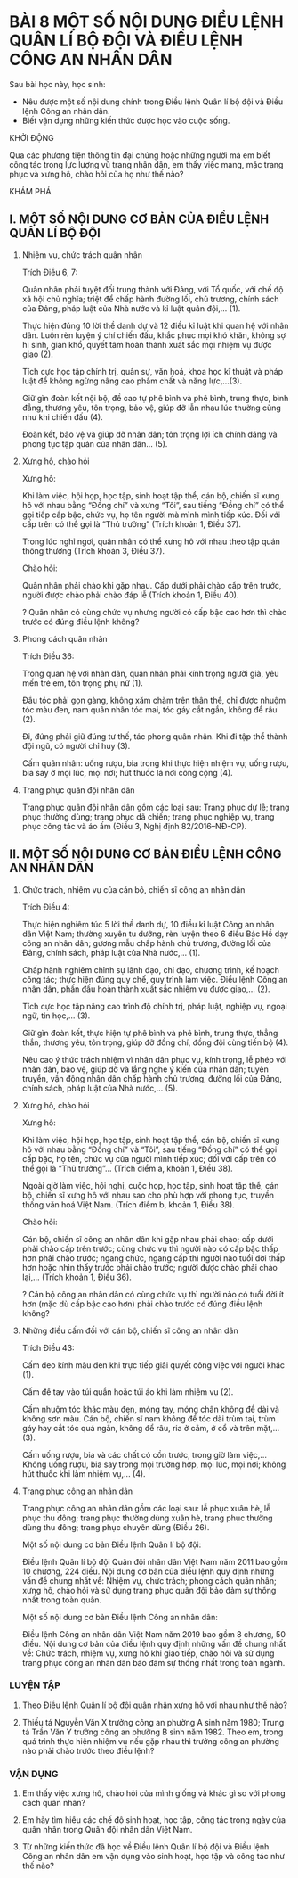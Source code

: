 # BÀI 8 MỘT SỐ NỘI DUNG ĐIỀU LỆNH QUÂN LÍ BỘ ĐỘI VÀ ĐIỀU LỆNH CÔNG AN NHÂN DÂN

Sau bài học này, học sinh:
* Nêu được một số nội dung chính trong Điều lệnh Quân lí bộ đội và Điều lệnh Công an nhân dân.
* Biết vận dụng những kiến thức được học vào cuộc sống.

KHỞI ĐỘNG

Qua các phương tiện thông tin đại chúng hoặc những người mà em biết công tác trong lực lượng vũ trang nhân dân, em thấy việc mang, mặc trang phục và xưng hô, chào hỏi của họ như thế nào?

KHÁM PHÁ
## I. MỘT SỐ NỘI DUNG CƠ BẢN CỦA ĐIỀU LỆNH QUÂN LÍ BỘ ĐỘI

1. Nhiệm vụ, chức trách quân nhân

    Trích Điều 6, 7:
    
    Quân nhân phải tuyệt đối trung thành với Đảng, với Tổ quốc, với chế độ xã hội chủ nghĩa; triệt để chấp hành đường lối, chủ trương, chính sách của Đảng, pháp luật của Nhà nước và kỉ luật quân đội,... (1).
    
    Thực hiện đúng 10 lời thề danh dự và 12 điều kỉ luật khi quan hệ với nhân dân. Luôn rèn luyện ý chí chiến đấu, khắc phục mọi khó khăn, không sợ hi sinh, gian khổ, quyết tâm hoàn thành xuất sắc mọi nhiệm vụ được giao (2).
    
    Tích cực học tập chính trị, quân sự, văn hoá, khoa học kĩ thuật và pháp luật để không ngừng nâng cao phẩm chất và năng lực,...(3).
    
    Giữ gìn đoàn kết nội bộ, đề cao tự phê bình và phê bình, trung thực, bình đẳng, thương yêu, tôn trọng, bảo vệ, giúp đỡ lẫn nhau lúc thường cũng như khi chiến đấu (4).
    
    Đoàn kết, bảo vệ và giúp đỡ nhân dân; tôn trọng lợi ích chính đáng và phong tục tập quán của nhân dân... (5).

2. Xưng hô, chào hỏi

    Xưng hô:
    
    Khi làm việc, hội họp, học tập, sinh hoạt tập thể, cán bộ, chiến sĩ xưng hô với nhau bằng “Đồng chí” và xưng “Tôi”, sau tiếng “Đồng chí” có thể gọi tiếp cấp bậc, chức vụ, họ tên người mà mình mình tiếp xúc. Đối với cấp trên có thể gọi là “Thủ trưởng” (Trích khoản 1, Điều 37).
    
    Trong lúc nghỉ ngơi, quân nhân có thể xưng hô với nhau theo tập quán thông thường (Trích khoản 3, Điều 37).
    
    Chào hỏi:
    
    Quân nhân phải chào khi gặp nhau. Cấp dưới phải chào cấp trên trước, người được chào phải chào đáp lễ (Trích khoản 1, Điều 40).
    
    ? Quân nhân có cùng chức vụ nhưng người có cấp bậc cao hơn thì chào trước có đúng điều lệnh không?

3. Phong cách quân nhân

    Trích Điều 36:
    
    Trong quan hệ với nhân dân, quân nhân phải kính trọng người già, yêu mến trẻ em, tôn trọng phụ nữ (1).
    
    Đầu tóc phải gọn gàng, không xăm chàm trên thân thể, chỉ được nhuộm tóc màu đen, nam quân nhân tóc mai, tóc gáy cắt ngắn, không để râu (2).
    
    Đi, đứng phải giữ đúng tư thế, tác phong quân nhân. Khi đi tập thể thành đội ngũ, có người chỉ huy (3).
    
    Cấm quân nhân: uống rượu, bia trong khi thực hiện nhiệm vụ; uống rượu, bia say ở mọi lúc, mọi nơi; hút thuốc lá nơi công cộng (4).

4. Trang phục quân đội nhân dân

    Trang phục quân đội nhân dân gồm các loại sau: Trang phục dự lễ; trang phục thường dùng; trang phục dã chiến; trang phục nghiệp vụ, trang phục công tác và áo ấm (Điều 3, Nghị định 82/2016–NĐ-CP).

## II. MỘT SỐ NỘI DUNG CƠ BẢN ĐIỀU LỆNH CÔNG AN NHÂN DÂN

1. Chức trách, nhiệm vụ của cán bộ, chiến sĩ công an nhân dân

    Trích Điều 4:
    
    Thực hiện nghiêm túc 5 lời thề danh dự, 10 điều kỉ luật Công an nhân dân Việt Nam; thường xuyên tu dưỡng, rèn luyện theo 6 điều Bác Hồ dạy công an nhân dân; gương mẫu chấp hành chủ trương, đường lối của Đảng, chính sách, pháp luật của Nhà nước,... (1).
    
    Chấp hành nghiêm chỉnh sự lãnh đạo, chỉ đạo, chương trình, kế hoạch công tác; thực hiện đúng quy chế, quy trình làm việc. Điều lệnh Công an nhân dân, phấn đấu hoàn thành xuất sắc nhiệm vụ được giao,... (2).
    
    Tích cực học tập nâng cao trình độ chính trị, pháp luật, nghiệp vụ, ngoại ngữ, tin học,... (3).
    
    Giữ gìn đoàn kết, thực hiện tự phê bình và phê bình, trung thực, thẳng thắn, thương yêu, tôn trọng, giúp đỡ đồng chí, đồng đội cùng tiến bộ (4).
    
    Nêu cao ý thức trách nhiệm vì nhân dân phục vụ, kính trọng, lễ phép với nhân dân, bảo vệ, giúp đỡ và lắng nghe ý kiến của nhân dân; tuyên truyền, vận động nhân dân chấp hành chủ trương, đường lối của Đảng, chính sách, pháp luật của Nhà nước,... (5).

2. Xưng hô, chào hỏi

    Xưng hô:
    
    Khi làm việc, hội họp, học tập, sinh hoạt tập thể, cán bộ, chiến sĩ xưng hô với nhau bằng “Đồng chí” và “Tôi”, sau tiếng “Đồng chí” có thể gọi cấp bậc, họ tên, chức vụ của người mình tiếp xúc; đối với cấp trên có thể gọi là “Thủ trưởng”... (Trích điểm a, khoản 1, Điều 38).
    
    Ngoài giờ làm việc, hội nghị, cuộc họp, học tập, sinh hoạt tập thể, cán bộ, chiến sĩ xưng hô với nhau sao cho phù hợp với phong tục, truyền thống văn hoá Việt Nam. (Trích điểm b, khoản 1, Điều 38).
    
    Chào hỏi:
    
    Cán bộ, chiến sĩ công an nhân dân khi gặp nhau phải chào; cấp dưới phải chào cấp trên trước; cùng chức vụ thì người nào có cấp bậc thấp hơn phải chào trước; ngang chức, ngang cấp thì người nào tuổi đời thấp hơn hoặc nhìn thấy trước phải chào trước; người được chào phải chào lại,... (Trích khoản 1, Điều 36).

    ? Cán bộ công an nhân dân có cùng chức vụ thì người nào có tuổi đời ít hơn (mặc dù cấp bậc cao hơn) phải chào trước có đúng điều lệnh không?

4. Những điều cấm đối với cán bộ, chiến sĩ công an nhân dân

    Trích Điều 43:
    
    Cấm đeo kính màu đen khi trực tiếp giải quyết công việc với người khác (1).
    
    Cấm để tay vào túi quần hoặc túi áo khi làm nhiệm vụ (2).
    
    Cấm nhuộm tóc khác màu đen, móng tay, móng chân không để dài và không sơn màu. Cán bộ, chiến sĩ nam không để tóc dài trùm tai, trùm gáy hay cắt tóc quá ngắn, không để râu, ria ở cằm, ở cổ và trên mặt,... (3).
    
    Cấm uống rượu, bia và các chất có cồn trước, trong giờ làm việc,... Không uống rượu, bia say trong mọi trường hợp, mọi lúc, mọi nơi; không hút thuốc khi làm nhiệm vụ,... (4).

4. Trang phục công an nhân dân

    Trang phục công an nhân dân gồm các loại sau: lễ phục xuân hè, lễ phục thu đông; trang phục thường dùng xuân hè, trang phục thường dùng thu đông; trang phục chuyên dùng (Điều 26).
    
    Một số nội dung cơ bản Điều lệnh Quân lí bộ đội:
    
    Điều lệnh Quân lí bộ đội Quân đội nhân dân Việt Nam năm 2011 bao gồm 10 chương, 224 điều. Nội dung cơ bản của điều lệnh quy định những vấn đề chung nhất về: Nhiệm vụ, chức trách; phong cách quân nhân; xưng hô, chào hỏi và sử dụng trang phục quân đội bảo đảm sự thống nhất trong toàn quân.
    
    Một số nội dung cơ bản Điều lệnh Công an nhân dân:
    
    Điều lệnh Công an nhân dân Việt Nam năm 2019 bao gồm 8 chương, 50 điều. Nội dung cơ bản của điều lệnh quy định những vấn đề chung nhất về: Chức trách, nhiệm vụ, xưng hô khi giao tiếp, chào hỏi và sử dụng trang phục công an nhân dân bảo đảm sự thống nhất trong toàn ngành.

### LUYỆN TẬP

1. Theo Điều lệnh Quân lí bộ đội quân nhân xưng hô với nhau như thế nào?

2. Thiếu tá Nguyễn Văn X trưởng công an phường A sinh năm 1980; Trung tá Trần Văn Y trưởng công an phường B sinh năm 1982. Theo em, trong quá trình thực hiện nhiệm vụ nếu gặp nhau thì trưởng công an phường nào phải chào trước theo điều lệnh?

### VẬN DỤNG

1. Em thấy việc xưng hô, chào hỏi của mình giống và khác gì so với phong cách quân nhân?

2. Em hãy tìm hiểu các chế độ sinh hoạt, học tập, công tác trong ngày của quân nhân trong Quân đội nhân dân Việt Nam.

3. Từ những kiến thức đã học về Điều lệnh Quân lí bộ đội và Điều lệnh Công an nhân dân em vận dụng vào sinh hoạt, học tập và công tác như thế nào?

